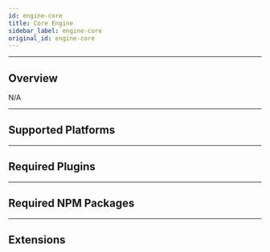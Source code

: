 ```yaml
---
id: engine-core
title: Core Engine
sidebar_label: engine-core
original_id: engine-core
---
```


<!-- <img className="header-image" src="https://renative.org/img/ic_engine.png" width="50" height="50" /> -->

<!--AUTO_GENERATED_START-->


---
## Overview

N/A

---
## Supported Platforms



---
## Required Plugins



---
## Required NPM Packages



---
## Extensions




<!--AUTO_GENERATED_END-->
